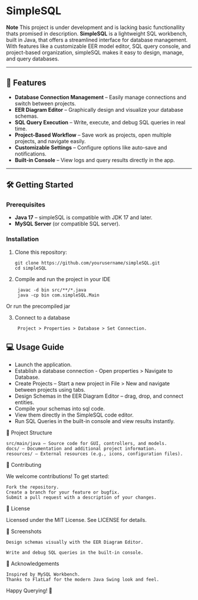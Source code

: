 # SimpleSQL
**Note** This project is under development and is lacking basic functionallity thats promised in description.
**SimpleSQL** is a lightweight SQL workbench, built in Java, that offers a streamlined interface for database management. With features like a customizable EER model editor, SQL query console, and project-based organization, simpleSQL makes it easy to design, manage, and query databases.

---

## 🚀 Features

- **Database Connection Management** – Easily manage connections and switch between projects.
- **EER Diagram Editor** – Graphically design and visualize your database schemas.
- **SQL Query Execution** – Write, execute, and debug SQL queries in real time.
- **Project-Based Workflow** – Save work as projects, open multiple projects, and navigate easily.
- **Customizable Settings** – Configure options like auto-save and notifications.
- **Built-in Console** – View logs and query results directly in the app.

---

## 🛠️ Getting Started

### Prerequisites

- **Java 17** – simpleSQL is compatible with JDK 17 and later.
- **MySQL Server** (or compatible SQL server).

### Installation

1. Clone this repository:
   ```
   git clone https://github.com/yourusername/simpleSQL.git
   cd simpleSQL

2. Compile and run the project in your IDE
   ````
    javac -d bin src/**/*.java
    java -cp bin com.simpleSQL.Main

Or run the precompiled jar
   
3. Connect to a database
   ````
    Project > Properties > Database > Set Connection.

## 💻 Usage Guide
- Launch the application.
- Establish a database connection - Open properties >  Navigate to Database.
- Create Projects – Start a new project in File > New and navigate between projects using tabs.
- Design Schemas in the EER Diagram Editor – drag, drop, and connect entities.
- Compile your schemas into sql code.
- View them directly in the SimpleSQL code editor.
- Run SQL Queries in the built-in console and view results instantly.

📂 Project Structure

    src/main/java – Source code for GUI, controllers, and models.
    docs/ – Documentation and additional project information.
    resources/ – External resources (e.g., icons, configuration files).

🤝 Contributing

We welcome contributions! To get started:

    Fork the repository.
    Create a branch for your feature or bugfix.
    Submit a pull request with a description of your changes.

📜 License

Licensed under the MIT License. See LICENSE for details.

📸 Screenshots

    Design schemas visually with the EER Diagram Editor.

    Write and debug SQL queries in the built-in console.

📝 Acknowledgements

    Inspired by MySQL Workbench.
    Thanks to FlatLaf for the modern Java Swing look and feel.

Happy Querying! 🚀
